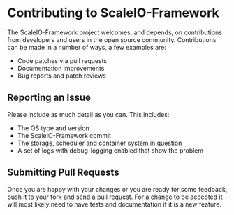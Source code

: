 # Contributing to ScaleIO-Framework

The ScaleIO-Framework project welcomes, and depends, on contributions from developers
and users in the open source community. Contributions can be made in a number of
ways, a few examples are:

- Code patches via pull requests
- Documentation improvements
- Bug reports and patch reviews

## Reporting an Issue

Please include as much detail as you can. This includes:

  * The OS type and version
  * The ScaleIO-Framework commit
  * The storage, scheduler and container system in question
  * A set of logs with debug-logging enabled that show the problem

## Submitting Pull Requests

Once you are happy with your changes or you are ready for some feedback, push
it to your fork and send a pull request. For a change to be accepted it will
most likely need to have tests and documentation if it is a new feature.
